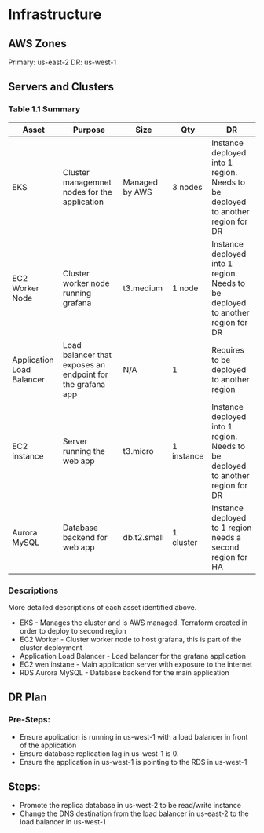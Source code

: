 # Infrastructure

## AWS Zones
Primary: us-east-2
DR: us-west-1

## Servers and Clusters

### Table 1.1 Summary
| Asset      | Purpose           | Size                                                                   | Qty                                                             | DR                                                                                                           |
|------------|-------------------|------------------------------------------------------------------------|-----------------------------------------------------------------|--------------------------------------------------------------------------------------------------------------|
| EKS | Cluster managemnet nodes for the application | Managed by AWS | 3 nodes | Instance deployed into 1 region. Needs to be deployed to another region for DR |
| EC2 Worker Node | Cluster worker node running grafana | t3.medium | 1 node | Instance deployed into 1 region. Needs to be deployed to another region for DR |
| Application Load Balancer | Load balancer that exposes an endpoint for the grafana app | N/A | 1 | Requires to be deployed to another region |
| EC2 instance | Server running the web app | t3.micro | 1 instance | Instance deployed into 1 region. Needs to be deployed to another region for DR | 
| Aurora MySQL | Database backend for web app | db.t2.small | 1 cluster | Instance deployed to 1 region needs a second region for HA |

### Descriptions
More detailed descriptions of each asset identified above.

* EKS - Manages the cluster and is AWS managed. Terraform created in order to deploy to second region
* EC2 Worker - Cluster worker node to host grafana, this is part of the cluster deployment
* Application Load Balancer - Load balancer for the grafana application
* EC2 wen instane - Main application server with exposure to the internet
* RDS Aurora MySQL - Database backend for the main application

## DR Plan
### Pre-Steps:

* Ensure application is running in us-west-1 with a load balancer in front of the application
* Ensure database replication lag in us-west-1 is 0.
* Ensure the application in us-west-1 is pointing to the RDS in us-west-1

## Steps:

* Promote the replica database in us-west-2 to be read/write instance
* Change the DNS destination from the load balancer in us-east-2 to the load balancer in us-west-1
